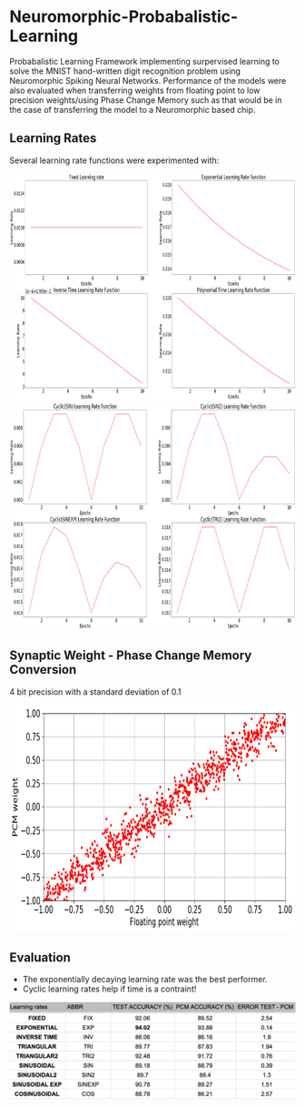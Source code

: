 # Neuromorphic-Probabalistic-Learning

Probabalistic Learning Framework implementing surpervised learning to solve the MNIST hand-written digit recognition problem using Neuromorphic Spiking Neural Networks. Performance of the models were also evaluated when transferring weights from floating point to low precision weights/using Phase Change Memory such as that would be in the case of transferring the model to a Neuromorphic based chip.

##  Learning Rates

Several learning rate functions were experimented with:

<img src="img/fixed_rates.png" height="400"> 
<img src="img/cyclic_rates.png" height="400">

## Synaptic Weight - Phase Change Memory Conversion

4 bit precision with a standard deviation of 0.1

<img src="img/FP-PCM.png" height="400">

## Evaluation
* The exponentially decaying learning rate was the best performer.
* Cyclic learning rates help if time is a contraint!
<img src="img/LR.png">
